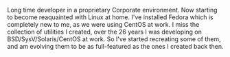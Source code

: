 Long time developer in a proprietary Corporate environment.  Now starting
to become reaquainted with Linux at home. I've installed Fedora which
is completely new to me, as we were using CentOS at work. I miss the
collection of utilities I created, over the 26 years I was developing
on BSD/SysV/Solaris/CentOS at work.  So I've started recreating some of
them, and am evolving them to be as full-featured as the ones I created
back then.
